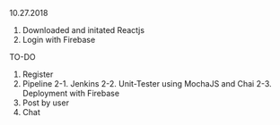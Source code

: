10.27.2018

1. Downloaded and initated Reactjs
2. Login with Firebase


TO-DO
1. Register
2. Pipeline
    2-1. Jenkins
    2-2. Unit-Tester using MochaJS and Chai
    2-3. Deployment with Firebase
3. Post by user
4. Chat